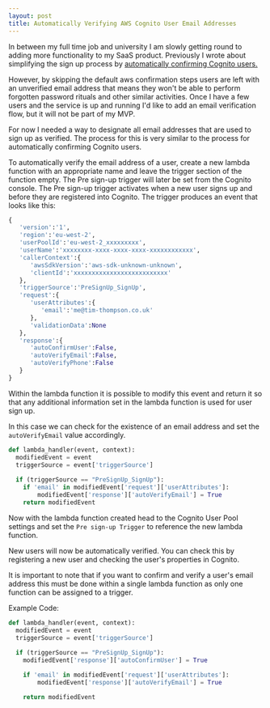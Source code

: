 ```yaml
---
layout: post
title: Automatically Verifying AWS Cognito User Email Addresses
---
```


In between my full time job and university I am slowly getting round to adding more functionality to my SaaS product. Previously I wrote about simplifying the sign up process by [automatically confirming Cognito users.](http://tim-thompson.co.uk/auto-confirm-cognito-users)

However, by skipping the default aws confirmation steps users are left with an unverified email address that means they won't be able to perform forgotten password rituals and other similar activities. Once I have a few users and the service is up and running I'd like to add an email verification flow, but it will not be part of my MVP.

For now I needed a way to designate all email addresses that are used to sign up as verified. The process for this is very similar to the process for automatically confirming Cognito users.

To automatically verify the email address of a user, create a new lambda function with an appropriate name and leave the trigger section of the function empty. The Pre sign-up trigger will later be set from the Cognito console. The Pre sign-up trigger activates when a new user signs up and before they are registered into Cognito. The trigger produces an event that looks like this:

```python
{
   'version':'1',
   'region':'eu-west-2',
   'userPoolId':'eu-west-2_xxxxxxxxx',
   'userName':'xxxxxxxx-xxxx-xxxx-xxxx-xxxxxxxxxxxx',
   'callerContext':{
      'awsSdkVersion':'aws-sdk-unknown-unknown',
      'clientId':'xxxxxxxxxxxxxxxxxxxxxxxxxx'
   },
   'triggerSource':'PreSignUp_SignUp',
   'request':{
      'userAttributes':{
         'email':'me@tim-thompson.co.uk'
      },
      'validationData':None
   },
   'response':{
      'autoConfirmUser':False,
      'autoVerifyEmail':False,
      'autoVerifyPhone':False
   }
}

```

Within the lambda function it is possible to modify this event and return it so that any additional information set in the lambda function is used for user sign up.

In this case we can check for the existence of an email address and set the `autoVerifyEmail` value accordingly.

```python
def lambda_handler(event, context):
  modifiedEvent = event
  triggerSource = event['triggerSource']
  
  if (triggerSource == "PreSignUp_SignUp"):
    if 'email' in modifiedEvent['request']['userAttributes']:
        modifiedEvent['response']['autoVerifyEmail'] = True
    return modifiedEvent
```

Now with the lambda function created head to the Cognito User Pool settings and set the `Pre sign-up Trigger` to reference the new lambda function.

New users will now be automatically verified. You can check this by registering a new user and checking the user's properties in Cognito.

It is important to note that if you want to confirm and verify a user's email address this must be done within a single lambda function as only one function can be assigned to a trigger.

Example Code:

```python
def lambda_handler(event, context):
  modifiedEvent = event
  triggerSource = event['triggerSource']
  
  if (triggerSource == "PreSignUp_SignUp"):
    modifiedEvent['response']['autoConfirmUser'] = True

    if 'email' in modifiedEvent['request']['userAttributes']:
        modifiedEvent['response']['autoVerifyEmail'] = True

    return modifiedEvent
```